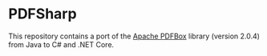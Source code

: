 # PDFSharp

This repository contains a port of the [Apache PDFBox](http://pdfbox.apache.org/)
library (version 2.0.4) from Java to C# and .NET Core.
